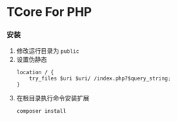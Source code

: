 # TCore For PHP

### 安装
1. 修改运行目录为 `public`
2. 设置伪静态
    ```
    location / {
        try_files $uri $uri/ /index.php?$query_string;
    }
    ```
3. 在根目录执行命令安装扩展
    ```
    composer install
    ```
